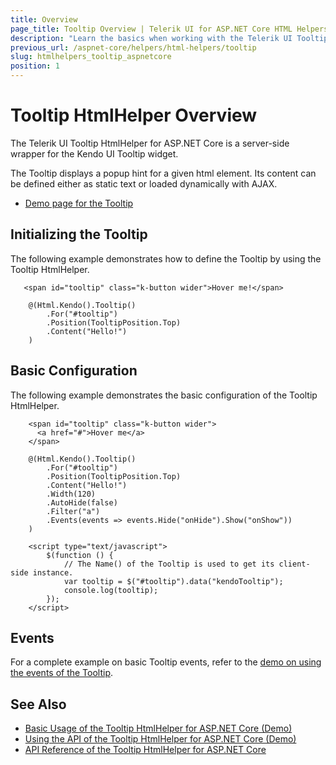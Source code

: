 ```yaml
---
title: Overview
page_title: Tooltip Overview | Telerik UI for ASP.NET Core HTML Helpers
description: "Learn the basics when working with the Telerik UI Tooltip HtmlHelper for ASP.NET Core (MVC 6 or ASP.NET Core MVC)."
previous_url: /aspnet-core/helpers/html-helpers/tooltip
slug: htmlhelpers_tooltip_aspnetcore
position: 1
---
```


# Tooltip HtmlHelper Overview

The Telerik UI Tooltip HtmlHelper for ASP.NET Core is a server-side wrapper for the Kendo UI Tooltip widget.

The Tooltip displays a popup hint for a given html element. Its content can be defined either as static text or loaded dynamically with AJAX.

* [Demo page for the Tooltip](https://demos.telerik.com/aspnet-core/tooltip/index)

## Initializing the Tooltip

The following example demonstrates how to define the Tooltip by using the Tooltip HtmlHelper.

```
   <span id="tooltip" class="k-button wider">Hover me!</span>

    @(Html.Kendo().Tooltip()
        .For("#tooltip")
        .Position(TooltipPosition.Top)
        .Content("Hello!")
    )
```

## Basic Configuration

The following example demonstrates the basic configuration of the Tooltip HtmlHelper.

```
    <span id="tooltip" class="k-button wider">
      <а href="#">Hover me</a>
    </span>

    @(Html.Kendo().Tooltip()
        .For("#tooltip")
        .Position(TooltipPosition.Top)
        .Content("Hello!")
        .Width(120)
        .AutoHide(false)
        .Filter("a")
        .Events(events => events.Hide("onHide").Show("onShow"))
    )

    <script type="text/javascript">
        $(function () {
            // The Name() of the Tooltip is used to get its client-side instance.
            var tooltip = $("#tooltip").data("kendoTooltip");
            console.log(tooltip);
        });
    </script>

```

## Events

For a complete example on basic Tooltip events, refer to the [demo on using the events of the Tooltip](https://demos.telerik.com/aspnet-core/tooltip/events).

## See Also

* [Basic Usage of the Tooltip HtmlHelper for ASP.NET Core (Demo)](https://demos.telerik.com/aspnet-core/tooltip)
* [Using the API of the Tooltip HtmlHelper for ASP.NET Core (Demo)](https://demos.telerik.com/aspnet-core/tooltip/api)
* [API Reference of the Tooltip HtmlHelper for ASP.NET Core](/api/tooltip)
